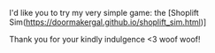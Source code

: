 I'd like you to try my very simple game: the [Shoplift Sim(https://doormakergal.github.io/shoplift_sim.html)]

Thank you for your kindly indulgence <3 woof woof!

